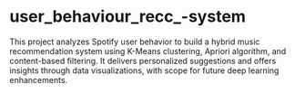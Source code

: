 # user_behaviour_recc_-system
This project analyzes Spotify user behavior to build a hybrid music recommendation system using K-Means clustering, Apriori algorithm, and content-based filtering. It delivers personalized suggestions and offers insights through data visualizations, with scope for future deep learning enhancements.
